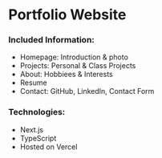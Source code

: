 # Portfolio Website

### Included Information:

- Homepage: Introduction & photo
- Projects: Personal & Class Projects
- About: Hobbiees & Interests
- Resume
- Contact: GitHub, LinkedIn, Contact Form

### Technologies:

- Next.js
- TypeScript
- Hosted on Vercel
